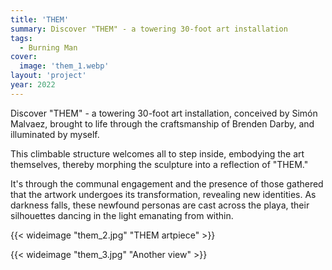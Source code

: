 ```yaml
---
title: 'THEM'
summary: Discover "THEM" - a towering 30-foot art installation
tags:
  - Burning Man
cover:
  image: 'them_1.webp'
layout: 'project'
year: 2022
---
```



Discover "THEM" - a towering 30-foot art installation, conceived by Simón Malvaez, brought to life through the craftsmanship of Brenden Darby, and illuminated by myself.

This climbable structure welcomes all to step inside, embodying the art themselves, thereby morphing the sculpture into a reflection of "THEM."

It's through the communal engagement and the presence of those gathered that the artwork undergoes its transformation, revealing new identities. As darkness falls, these newfound personas are cast across the playa, their silhouettes dancing in the light emanating from within.

{{< wideimage "them_2.jpg" "THEM artpiece" >}}

{{< wideimage "them_3.jpg" "Another view" >}}
